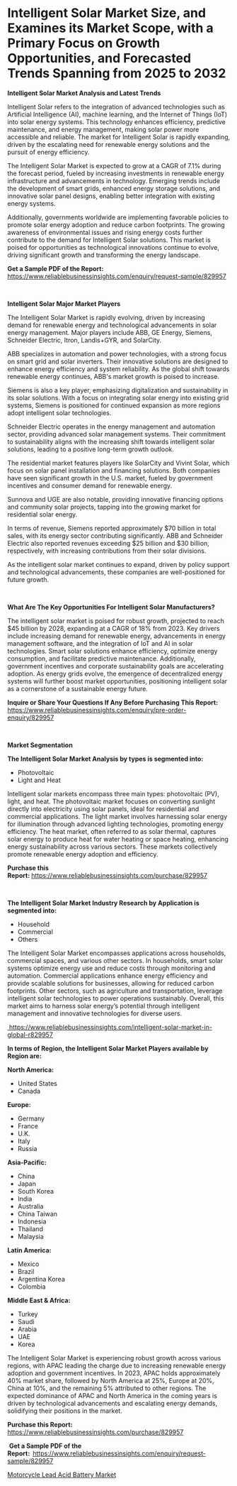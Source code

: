 <p><h1>Intelligent Solar Market Size, and Examines its Market Scope, with a Primary Focus on Growth Opportunities, and Forecasted Trends Spanning from 2025 to 2032</h1></p><p><strong>Intelligent Solar Market Analysis and Latest Trends</strong></p>
<p><p>Intelligent Solar refers to the integration of advanced technologies such as Artificial Intelligence (AI), machine learning, and the Internet of Things (IoT) into solar energy systems. This technology enhances efficiency, predictive maintenance, and energy management, making solar power more accessible and reliable. The market for Intelligent Solar is rapidly expanding, driven by the escalating need for renewable energy solutions and the pursuit of energy efficiency.</p><p>The Intelligent Solar Market is expected to grow at a CAGR of 7.1% during the forecast period, fueled by increasing investments in renewable energy infrastructure and advancements in technology. Emerging trends include the development of smart grids, enhanced energy storage solutions, and innovative solar panel designs, enabling better integration with existing energy systems.</p><p>Additionally, governments worldwide are implementing favorable policies to promote solar energy adoption and reduce carbon footprints. The growing awareness of environmental issues and rising energy costs further contribute to the demand for Intelligent Solar solutions. This market is poised for opportunities as technological innovations continue to evolve, driving significant growth and transforming the energy landscape.</p></p>
<p><strong>Get a Sample PDF of the Report:&nbsp;</strong> <a href="https://www.reliablebusinessinsights.com/enquiry/request-sample/829957?utm_campaign=2190&utm_medium=2&utm_source=Github&utm_content=ia&utm_term=07042025&utm_id=intelligent-solar">https://www.reliablebusinessinsights.com/enquiry/request-sample/829957</a></p>
<p>&nbsp;</p>
<p><strong>Intelligent Solar Major Market Players</strong></p>
<p><p>The Intelligent Solar Market is rapidly evolving, driven by increasing demand for renewable energy and technological advancements in solar energy management. Major players include ABB, GE Energy, Siemens, Schneider Electric, Itron, Landis+GYR, and SolarCity. </p><p>ABB specializes in automation and power technologies, with a strong focus on smart grid and solar inverters. Their innovative solutions are designed to enhance energy efficiency and system reliability. As the global shift towards renewable energy continues, ABB's market growth is poised to increase.</p><p>Siemens is also a key player, emphasizing digitalization and sustainability in its solar solutions. With a focus on integrating solar energy into existing grid systems, Siemens is positioned for continued expansion as more regions adopt intelligent solar technologies.</p><p>Schneider Electric operates in the energy management and automation sector, providing advanced solar management systems. Their commitment to sustainability aligns with the increasing shift towards intelligent solar solutions, leading to a positive long-term growth outlook.</p><p>The residential market features players like SolarCity and Vivint Solar, which focus on solar panel installation and financing solutions. Both companies have seen significant growth in the U.S. market, fueled by government incentives and consumer demand for renewable energy.</p><p>Sunnova and UGE are also notable, providing innovative financing options and community solar projects, tapping into the growing market for residential solar energy. </p><p>In terms of revenue, Siemens reported approximately $70 billion in total sales, with its energy sector contributing significantly. ABB and Schneider Electric also reported revenues exceeding $25 billion and $30 billion, respectively, with increasing contributions from their solar divisions.</p><p>As the intelligent solar market continues to expand, driven by policy support and technological advancements, these companies are well-positioned for future growth.</p></p>
<p>&nbsp;</p>
<p><strong>What Are The Key Opportunities For Intelligent Solar Manufacturers?</strong></p>
<p><p>The intelligent solar market is poised for robust growth, projected to reach $45 billion by 2028, expanding at a CAGR of 18% from 2023. Key drivers include increasing demand for renewable energy, advancements in energy management software, and the integration of IoT and AI in solar technologies. Smart solar solutions enhance efficiency, optimize energy consumption, and facilitate predictive maintenance. Additionally, government incentives and corporate sustainability goals are accelerating adoption. As energy grids evolve, the emergence of decentralized energy systems will further boost market opportunities, positioning intelligent solar as a cornerstone of a sustainable energy future.</p></p>
<p><strong>Inquire or Share Your Questions If Any Before Purchasing This Report:</strong> <a href="https://www.reliablebusinessinsights.com/enquiry/pre-order-enquiry/829957?utm_campaign=2190&utm_medium=2&utm_source=Github&utm_content=ia&utm_term=07042025&utm_id=intelligent-solar">https://www.reliablebusinessinsights.com/enquiry/pre-order-enquiry/829957</a></p>
<p>&nbsp;</p>
<p><strong>Market Segmentation</strong></p>
<p><strong>The Intelligent Solar Market Analysis by types is segmented into:</strong></p>
<p><ul><li>Photovoltaic</li><li>Light and Heat</li></ul></p>
<p><p>Intelligent solar markets encompass three main types: photovoltaic (PV), light, and heat. The photovoltaic market focuses on converting sunlight directly into electricity using solar panels, ideal for residential and commercial applications. The light market involves harnessing solar energy for illumination through advanced lighting technologies, promoting energy efficiency. The heat market, often referred to as solar thermal, captures solar energy to produce heat for water heating or space heating, enhancing energy sustainability across various sectors. These markets collectively promote renewable energy adoption and efficiency.</p></p>
<p><strong>Purchase this Report:&nbsp;</strong><a href="https://www.reliablebusinessinsights.com/purchase/829957?utm_campaign=2190&utm_medium=2&utm_source=Github&utm_content=ia&utm_term=07042025&utm_id=intelligent-solar">https://www.reliablebusinessinsights.com/purchase/829957</a></p>
<p>&nbsp;</p>
<p><strong>The Intelligent Solar Market Industry Research by Application is segmented into:</strong></p>
<p><ul><li>Household</li><li>Commercial</li><li>Others</li></ul></p>
<p><p>The Intelligent Solar Market encompasses applications across households, commercial spaces, and various other sectors. In households, smart solar systems optimize energy use and reduce costs through monitoring and automation. Commercial applications enhance energy efficiency and provide scalable solutions for businesses, allowing for reduced carbon footprints. Other sectors, such as agriculture and transportation, leverage intelligent solar technologies to power operations sustainably. Overall, this market aims to harness solar energy’s potential through intelligent management and innovative technologies for diverse users.</p></p>
<p><a href="https://www.reliablebusinessinsights.com/intelligent-solar-market-in-global-r829957?utm_campaign=2190&utm_medium=2&utm_source=Github&utm_content=ia&utm_term=07042025&utm_id=intelligent-solar">&nbsp;https://www.reliablebusinessinsights.com/intelligent-solar-market-in-global-r829957</a></p>
<p><strong>In terms of Region, the Intelligent Solar Market Players available by Region are:</strong></p>
<p>
    <p> <strong> North America: </strong>
        <ul>
            <li>United States</li>
            <li>Canada</li>
        </ul>
        </p> 
    <p> <strong> Europe: </strong>
        <ul>
            <li>Germany</li>
            <li>France</li>
            <li>U.K.</li>
            <li>Italy</li>
            <li>Russia</li>
        </ul>
        </p> 
    <p> <strong> Asia-Pacific: </strong>
        <ul>
            <li>China</li>
            <li>Japan</li>
            <li>South Korea</li>
            <li>India</li>
            <li>Australia</li>
            <li>China Taiwan</li>
            <li>Indonesia</li>
            <li>Thailand</li>
            <li>Malaysia</li>
        </ul>
        </p> 
    <p> <strong> Latin America: </strong>
        <ul>
            <li>Mexico</li>
            <li>Brazil</li>
            <li>Argentina Korea</li>
            <li>Colombia</li>
        </ul>
        </p> 
    <p> <strong> Middle East & Africa: </strong>
        <ul>
            <li>Turkey</li>
            <li>Saudi</li>
            <li>Arabia</li>
            <li>UAE</li>
            <li>Korea</li>
        </ul>
    </p>
    </p>
<p><p>The Intelligent Solar Market is experiencing robust growth across various regions, with APAC leading the charge due to increasing renewable energy adoption and government incentives. In 2023, APAC holds approximately 40% market share, followed by North America at 25%, Europe at 20%, China at 10%, and the remaining 5% attributed to other regions. The expected dominance of APAC and North America in the coming years is driven by technological advancements and escalating energy demands, solidifying their positions in the market.</p></p>
<p><strong>Purchase this Report: </strong><a href="https://www.reliablebusinessinsights.com/purchase/829957?utm_campaign=2190&utm_medium=2&utm_source=Github&utm_content=ia&utm_term=07042025&utm_id=intelligent-solar">https://www.reliablebusinessinsights.com/purchase/829957</a></p>
<p>&nbsp;<strong>Get a Sample PDF of the Report:&nbsp;&nbsp;</strong><a href="https://www.reliablebusinessinsights.com/enquiry/request-sample/829957?utm_campaign=2190&utm_medium=2&utm_source=Github&utm_content=ia&utm_term=07042025&utm_id=intelligent-solar">https://www.reliablebusinessinsights.com/enquiry/request-sample/829957</a></p>
<p><strong></strong></p>
<p><p><a href="https://github.com/AshrafKhan865/Market-Research-Report-List-2/blob/main/motorcycle-lead-acid-battery-market.md?utm_campaign=2190&utm_medium=2&utm_source=Github&utm_content=ia&utm_term=07042025&utm_id=intelligent-solar">Motorcycle Lead Acid Battery Market</a></p></p>